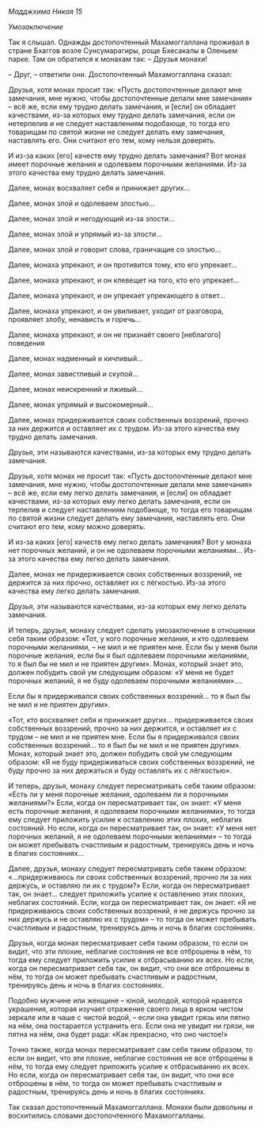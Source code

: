 *Мадджхима Никая 15*

*Умозаключение*

Так я слышал\. Однажды достопочтенный Махамоггаллана проживал в стране Бхаггов возле Сунсумарагиры, роще Бхесакалы в Оленьем парке\. Там он обратился к монахам так: – Друзья монахи\!

– Друг, – ответили они\. Достопочтенный Махамоггаллана сказал:

Друзья, хотя монах просит так: «Пусть достопочтенные делают мне замечания, мне нужно, чтобы достопочтенные делали мне замечания» – всё же, если ему трудно делать замечания, и \[если\] он обладает качествами, из\-за которых ему трудно делать замечания, если он нетерпелив и не следует наставлениям подобающе, то тогда его товарищам по святой жизни не следует делать ему замечания, наставлять его\. Они считают его тем, кому нельзя доверять\.

И из\-за каких \[его\] качеств ему трудно делать замечания? Вот монах имеет порочные желания и одолеваем порочными желаниями\.  Из\-за этого качества ему трудно делать замечания\.

Далее, монах восхваляет себя и принижает других…  

Далее, монах злой и одолеваем злостью…  

Далее, монах злой и негодующий из\-за злости…  

Далее, монах злой и упрямый из\-за злости…  

Далее, монах злой и говорит слова, граничащие со злостью…  

Далее, монаха упрекают, и он противится тому, кто его упрекает…  

Далее, монаха упрекают, и он клевещет на того, кто его упрекает…  

Далее, монаха упрекают, и он упрекает упрекающего в ответ…  

Далее, монаха упрекают, и он увиливает, уходит от разговора, проявляет злобу, ненависть и горечь…  

Далее, монаха упрекают, и он не признаёт своего \[неблагого\] поведения  

Далее, монах надменный и кичливый…  

Далее, монах завистливый и скупой…  

Далее, монах неискренний и лживый…  

Далее, монах упрямый и высокомерный…  

Далее, монах придерживается своих собственных воззрений, прочно за них держится и оставляет их с трудом\.  Из\-за этого качества ему трудно делать замечания\.

Друзья, эти называются качествами, из\-за которых ему трудно делать замечания\.

Друзья, хотя монах не просит так: «Пусть достопочтенные делают мне замечания, мне нужно, чтобы достопочтенные делали мне замечания» – всё же, если ему легко делать замечания, и \[если\] он обладает качествами, из\-за которых ему легко делать замечания, если он терпелив и следует наставлениям подобающе, то тогда его товарищам по святой жизни следует делать ему замечания, наставлять его\. Они считают его тем, кому можно доверять\.

И из\-за каких \[его\] качеств ему легко делать замечания? Вот у монаха нет порочных желаний, и он не одолеваем порочными желаниями… Из\-за этого качества ему легко делать замечания\.  

  

  

  

  

  

  

  

  

  

  

  

  

  

  

Далее, монах не придерживается своих собственных воззрений, не держится за них прочно, оставляет их с лёгкостью\. Из\-за этого качества ему легко делать замечания\. 

Друзья, эти называются качествами, из\-за которых ему легко делать замечания\.

И теперь, друзья, монаху следует сделать умозаключение в отношении себя таким образом: «Тот, у кого порочные желания, и кто одолеваем порочными желаниями, – не мил и не приятен мне\. Если бы у меня были порочные желания, если бы я был одолеваем порочными желаниями, то я был бы не мил и не приятен другим»\. Монах, который знает это, должен побудить свой ум следующим образом: «У меня не будет порочных желаний, я не буду одолеваем порочными желаниями»\.…

 Если бы я придерживался своих собственных воззрений… то я был бы не мил и не приятен другим»\. 

  

  

  

  

  

  

  

  

  

  

  

  

  

«Тот, кто восхваляет себя и принижает других… придерживается своих собственных воззрений, прочно за них держится, и оставляет их с трудом – не мил и не приятен мне\. Если бы я придерживался своих собственных воззрений… то я был бы не мил и не приятен другим»\. Монах, который знает это, должен побудить свой ум следующим образом: «Я не буду придерживаться своих собственных воззрений, не буду прочно за них держаться и буду оставлять их с лёгкостью»\.

И теперь, друзья, монаху следует пересматривать себя таким образом: «Есть ли у меня порочные желания, одолеваем ли я порочными желаниями?» Если, когда он пересматривает так, он знает: «У меня есть порочные желания, я одолеваем порочными желаниями», то тогда ему следует приложить усилие к оставлению этих плохих, неблагих состояний\. Но если, когда он пересматривает так, он знает: «У меня нет порочных желаний, я не одолеваем порочными желаниями» – то тогда он может пребывать счастливым и радостным, тренируясь день и ночь в благих состояниях…

     

     

   

     

     

    

    

     

     

     

     

     

     

     

  Далее, друзья, монаху следует пересматривать себя таким образом: «…придерживаюсь ли своих собственных воззрений, прочно ли за них держусь, и оставляю ли их с трудом?» Если, когда он пересматривает так, он знает… следует приложить усилие к оставлению этих плохих, неблагих состояний\. Если, когда он пересматривает так, он знает: «Я не придерживаюсь  своих собственных воззрений, я не держусь прочно за них держусь и не оставляю их с трудом» – то тогда он может пребывать счастливым и радостным, тренируясь день и ночь в благих состояниях\.

Друзья, когда монах пересматривает себя таким образом, то если он видит, что эти плохие, неблагие состояния не все отброшены в нём, то тогда ему следует приложить усилие к отбрасыванию их всех\. Но если, когда он пересматривает себя так, он видит, что они все отброшены в нём, то тогда он может пребывать счастливым и радостным, тренируясь день и ночь в благих состояниях\.

Подобно мужчине или женщине – юной, молодой, которой нравятся украшения, которая изучает отражение своего лица в ярком чистом зеркале или в чаше с чистой водой, – если она увидит грязь или пятно на нём, она постарается устранить его\. Если она не увидит ни грязи, ни пятна на нём, она будет рада: «Как прекрасно, что оно чистое\!»

Точно также, когда монах пересматривает сам себя таким образом, то если он видит, что эти плохие, неблагие состояния не все отброшены в нём, то тогда ему следует приложить усилие к отбрасыванию их всех\. Но если, когда он пересматривает себя так, он видит, что они все отброшены в нём, то тогда он может пребывать счастливым и радостным, тренируясь день и ночь в благих состояниях\.

Так сказал достопочтенный Махамоггаллана\. Монахи были довольны и восхитились словами достопочтенного Махамоггалланы\.
